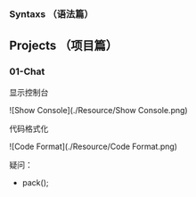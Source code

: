 ### Syntaxs （语法篇）



## Projects （项目篇）



### 01-Chat



显示控制台

![Show Console](./Resource/Show Console.png)



代码格式化

![Code Format](./Resource/Code Format.png)



疑问：

- pack();